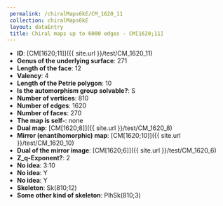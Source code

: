 ```yaml
--- 
 permalink: /chiralMaps6kE/CM_1620_11 
 collection: chiralMaps6kE
 layout: dataEntry
 title: Chiral maps up to 6000 edges - CM[1620;11]
---
```


- **ID**: [CM[1620;11]]({{ site.url }}/test/CM_1620_11)
- **Genus of the underlying surface**: 271
- **Length of the face**: 12
- **Valency**: 4
- **Length of the Petrie polygon**: 10
- **Is the automorphism group solvable?**: S
- **Number of vertices**: 810
- **Number of edges**: 1620
- **Number of faces**: 270
- **The map is self-**: none
- **Dual map**: [CM[1620;8]]({{ site.url }}/test/CM_1620_8)
- **Mirror (enantihomorphic) map**: [CM[1620;10]]({{ site.url }}/test/CM_1620_10)
- **Dual of the mirror image**: [CM[1620;6]]({{ site.url }}/test/CM_1620_6)
- **Z_q-Exponent?**: 2
- **No idea**:  3:10
- **No idea**: Y
- **No idea**: Y
- **Skeleton**: Sk(810;12)
- **Some other kind of skeleton**: PlhSk(810;3)
